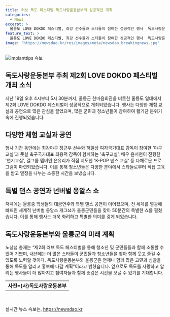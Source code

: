 ```yaml
---
title: 러브 독도 페스티벌 독도사랑운동본부의 성공적인 개최
categories:
  - News
excerpt: >
  울릉도 LOVE DOKDO 페스티벌, 최강 선수들과 스타들이 참여한 성공적인 행사  독도사랑운동본부가 주최하고 경상북도와 울릉군이 후원한 제2회 LOVE DOKDO 페스티벌이 성황리에 개최됐다. 청소년들을 대상으로 야구, 축구, 연기, 댄스, 농구 등 다채로운 교실이 열렸고, 최강야구 정근우 선수부터 배우 윤서현, 댄스 그룹 은유리까지 스타들의 참여로 관심을 끌었다. 공식행사에서는 대금연주와 특별한 댄스 공연, 전 세계를 열광시킨 넌버벌 옹알스 개그쇼가 펼쳐지며 성원을 얻었다. 앞으로도 독도를 알리고 홍보하는데 노력할 예정이라고 밝혔다.
feature_text: >
  울릉도 LOVE DOKDO 페스티벌, 최강 선수들과 스타들이 참여한 성공적인 행사  독도사랑운동본부가 주최하고 경상북도와 울릉군이 후원한 제2회 LOVE DOKDO 페스티벌이 성황리에 개최됐다. 청소년들을 대상으로 야구, 축구, 연기, 댄스, 농구 등 다채로운 교실이 열렸고, 최강야구 정근우 선수부터 배우 윤서현, 댄스 그룹 은유리까지 스타들의 참여로 관심을 끌었다. 공식행사에서는 대금연주와 특별한 댄스 공연, 전 세계를 열광시킨 넌버벌 옹알스 개그쇼가 펼쳐지며 성원을 얻었다. 앞으로도 독도를 알리고 홍보하는데 노력할 예정이라고 밝혔다.
image: 'https://newsdao.kr/res/images/meta/newsdao_breakingnews.jpg'
---
```


<p><img src="https://newsdao.kr/res/images/meta/newsdao_breakingnews.jpg" alt="implanttips 속보" /></p>

<h2 data-ke-size="size26">독도사랑운동본부 주최 제2회 LOVE DOKDO 페스티벌 개최 소식</h2>

<p data-ke-size="size16">지난 19일 오후 4시부터 5시 30분까지, 울릉군 한마음회관을 비롯한 울릉도 일대에서 제2회 LOVE DOKDO 페스티벌이 성공적으로 개최되었습니다. 행사는 다양한 체험 교실과 공연으로 많은 관심을 끌었으며, 많은 군민과 청소년들이 참여하여 활기찬 분위기 속에 진행되었습니다.</p>

<h2 data-ke-size="size26">다양한 체험 교실과 공연</h2>

<p data-ke-size="size16">행사 기간 동안에는 최강야구 정근우 선수와 허일상 여자국가대표 감독이 참여한 '야구교실'과 풋살 축구국가대표 최용덕 감독이 함께하는 '축구교실', 배우 윤서현이 진행한 '연기교실', 걸그룹 멤버인 은유리가 직접 지도한 'K-POP 댄스 교실' 등 다채로운 프로그램이 마련되었습니다. 이를 통해 청소년들은 다양한 분야에서 스타들로부터 직접 교육을 받고 열정을 나누는 소중한 시간을 보냈습니다.</p>

<h2 data-ke-size="size26">특별 댄스 공연과 넌버벌 옹알스 쇼</h2>

<p data-ke-size="size16">저녁에는 울릉중 학생들의 대금연주와 특별 댄스 공연이 이어졌으며, 전 세계를 열광에 빠뜨린 세계적 넌버벌 옹알스 개그쑈가 울릉군민들을 찾아 50분간의 특별한 쇼를 펼쳤습니다. 이를 통해 행사는 더욱 화려하고 특별한 의미를 갖게 되었습니다.</p>

<h2 data-ke-size="size26">독도사랑운동본부와 울릉군의 미래 계획</h2>

<p data-ke-size="size16">노상섭 총재는 “제2회 러브 독도 페스티벌을 통해 청소년 및 군민들들과 함께 소통할 수 있어 기쁘며, 내년에는 더 많은 스타들이 군민들과 청소년들을 찾아 함께 웃고 즐길 수 있도록 노력할 것이다. 독도사랑운동본부와 울릉군은 언제나 함께 많은 고민과 성찰을 통해 독도를 알리고 홍보해 나갈 계획”이라고 밝혔습니다. 앞으로도 독도를 사랑하고 알리는 행사들이 더 많아지고 참여자들과 함께 뜻깊은 시간을 보낼 수 있기를 기대합니다.</p>

<table>
    <tbody>
        <tr>
            <td style="text-align: center; height: 17px;"><b>사진=(사)독도사랑운동본부</b></td>
        </tr>
    </tbody>
</table>

<p data-ke-size="size16">&nbsp;</p>
실시간 뉴스 속보는, <a href="https://newsdao.kr" rel="dofollow">https://newsdao.kr</a>


